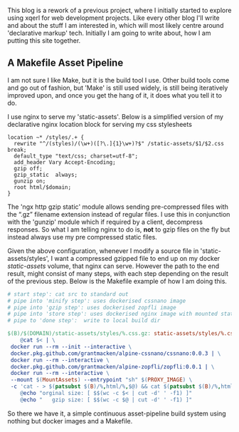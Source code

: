 <!--{
"title" : "somewhere over the rainbow",
"collection" : "home",
"index" : "yep"
}-->

This blog is a rework of a previous project, where I initially started to explore using xqerl for web development projects.
Like every other blog I'll write and about the stuff I am interested in, which will most likely centre around 'declarative markup' tech.
Initially I am going to write about, how I am putting this site together.

## A Makefile Asset Pipeline

I am not sure I like Make, but it is the build tool I use.
Other build tools come and go out of fashion,
 but 'Make' is still used widely, is still being iteratively improved upon,
 and once you get the hang of it, it does what you tell it to do.

I use nginx to serve my 'static-assets'. 
Below is a simplified version of my declarative nginx location block for serving my css stylesheets

```nginx
location ~* /styles/.+ {
  rewrite "^/(styles)/(\w+)([?\.]{1}\w+)?$" /static-assets/$1/$2.css break;
  default_type "text/css; charset=utf-8";
  add_header Vary Accept-Encoding;
  gzip off;
  gzip_static  always;
  gunzip on;
  root html/$domain;
}
```

The 'ngx http gzip static' module allows sending pre-compressed files with the “.gz”
filename extension instead of regular files. I use this in conjunction with the 'gunzip' 
module which if required by a client, decompress responses.
So what I am telling nginx to do is, **not** to gzip files on the fly but
instead always use my pre compressed static files. 

 Given the above configuration, whenever I modify a source file in 'static-assets/styles',
I want a compressed gzipped file to end up on my docker *static-assets* volume, that nginx can serve.
However the path to the end result, might consist of many steps, with each step depending on
the result of the previous step. Below is the Makefile example of how I am doing this.

```makefile
# start step': cat src to standard out
# pipe into 'minify step': uses dockerised cssnano image
# pipe into 'gzip step': uses dockerised zopfli image
# pipe into 'store step': uses dockerised nginx image with mounted static assets volume
# pipe to 'done step':  write to local build dir

$(B)/$(DOMAIN)/static-assets/styles/%.css.gz: static-assets/styles/%.css
	@cat $< | \
 docker run --rm --init --interactive \
 docker.pkg.github.com/grantmacken/alpine-cssnano/cssnano:0.0.3 | \
 docker run --rm --interactive \
 docker.pkg.github.com/grantmacken/alpine-zopfli/zopfli:0.0.1 | \
 docker run --rm --interactive \
 --mount $(MountAssets) --entrypoint "sh" $(PROXY_IMAGE) \
 -c 'cat - > $(patsubst $(B)/%,html/%,$@) && cat $(patsubst $(B)/%,html/%,$@)' > $@
	@echo "orginal size: [ $$(wc -c $< | cut -d' ' -f1) ]"
	@echo "   gzip size: [ $$(wc -c $@ | cut -d' ' -f1) ]"
```

So there we have it, a simple continuous asset-pipeline build system using nothing but
docker images and a Makefile. 

<!--
- [x] content generated from markdown documents.
- [x] data stored and retrieved as XDM map items
- [x] the xQuery render module can be seen as a simple HTML template engine 
- [x] the xQuery 'module' contains render functions that use xQuery element constructors to produce HTML pages and fragments
- [x] the xQuery render module should be easy to read and edit
- [x] a map item is passed as singe argument to xQuery render functions
- [x] the map item needs to be rich enough to populate a page


Static Site Generators have become increasingly popular over the last few years. 
One of ideas of ‘SSG’ is that the generator logic can reside in the markdown document,
or via a pre established directory layout. When the generator logic resides in the document, 
it can be a front-matter part at the head of the document.

I have chosen to have a single content directory, with the generator logic
driven by either a front-matter part or derived by looking at the markup content.

With 'SSG', data sources are feed into, or pulled into a template engine 
which uses  'templates' to generate the resulting static html pages. 
The data sources can be inferred from markdown content or front-matter or some 
other pre subscribed manner. 
Whatever the case a author with a prior knowledge of data types that
will be feed the template engine, should be able to easily edit a 
template used to generate the resulting html documents 

The data item I use is in the form of a
[XDM](https://www.w3.org/TR/xpath-datamodel-31) [map item](https://www.w3.org/TR/xpath-datamodel-31/#map-items).

The render templates are written as simple xQuery functions where the data 'map' item gets
passed as a parameter to to functions. 

```xquery
declare
function render:home( $map as map(*) ) as element() {
  element html {
    attribute lang {'en'},
    $map =>render:head(),
    element body {
      $map => render:header(),
      $map => render:nav(),
      element main {
        attribute class { 'container' },
        element article  {
          attribute class { 'h-entry' },
          element h1 {
            attribute class { 'p-name' },
            $map?name
            },
            $map?content/node()
          },
         $map => render:aside( )
        },
      $map => render:footer()
      }
    }
};
 ```

-->


